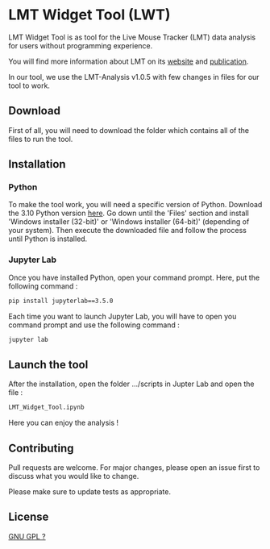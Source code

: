 # LMT Widget Tool (LWT)

LMT Widget Tool is as tool for the Live Mouse Tracker (LMT) data analysis for users without programming experience.

You will find more information about LMT on its [website](https://livemousetracker.org/) and [publication](https://www.nature.com/articles/s41551-019-0396-1.epdf?shared_access_token=8wpLBUUytAaGAtXL96vwIdRgN0jAjWel9jnR3ZoTv0MWp3GqbF86Gf14i30j-gtSG2ayVLmU-s57ZbhM2WJjw18inKlRYt31Cg_hLJbPCqlKdjWBImyT1OrH5tewfPqUthmWceoct6RVAL_Vt8H-Og%3D%3D).

In our tool, we use the LMT-Analysis v1.0.5 with few changes in files for our tool to work.

## Download

First of all, you will need to download the folder which contains all of the files to run the tool.

## Installation
### Python

To make the tool work, you will need a specific version of Python. Download the 3.10 Python version [here](https://www.python.org/downloads/release/python-31011/). Go down until the 'Files' section and install 'Windows installer (32-bit)' or 'Windows installer (64-bit)' (depending of your system). Then execute the downloaded file and follow the process until Python is installed.

### Jupyter Lab

Once you have installed Python, open your command prompt. Here, put the following command :

```bash
pip install jupyterlab==3.5.0
```
Each time you want to launch Jupyter Lab, you will have to open you command prompt and use the following command :

```bash
jupyter lab
```

## Launch the tool

After the installation, open the folder .../scripts in Jupter Lab and open the file :

```bash
LMT_Widget_Tool.ipynb
```
Here you can enjoy the analysis !

## Contributing

Pull requests are welcome. For major changes, please open an issue first
to discuss what you would like to change.

Please make sure to update tests as appropriate.

## License

[GNU GPL ?](https://choosealicense.com/licenses/mit/)
